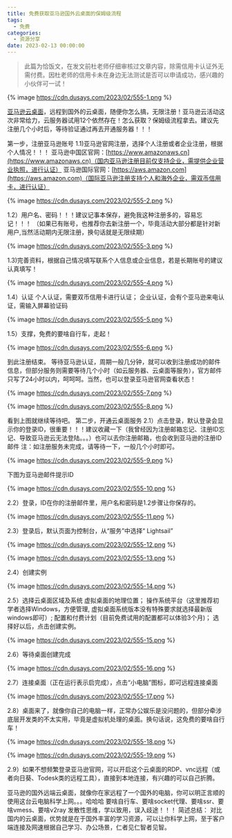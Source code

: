 ```yaml
---
title: 免费获取亚马逊国外云桌面的保姆级流程
tags:
  - 免费
categories:
  - 资源分享
date: 2023-02-13 00:00:00
---
```


> 此篇为恰饭文，在发文前杜老师仔细审核过文章内容，除需信用卡认证外无需付费。因杜老师的信用卡未在身边无法测试是否可以申请成功，感兴趣的小伙伴可一试！

<!-- more -->

{% image https://cdn.dusays.com/2023/02/555-1.png %}

[亚马逊云桌面](https://aws.amazon.com/cn/free/?sc_channel=seo&sc_campaign=offer0/)，远程到国外的云桌面，随便你怎么搞，无限注册！亚马逊云活动这次非常给力，云服务器试用12个依然存在！怎么获取？保姆级流程拿去。建议先注册几个小时后，等待验证通过再去开通服务器！！！

第一步，注册亚马逊账号
1.1)亚马逊官网注册，选择个人注册或者企业注册，根据个人情况！！！
亚马逊中国区官网：[https://www.amazonaws.cn](https://www.amazonaws.cn)（国内亚马逊注册目前仅支持企业，需提供企业营业执照，进行认证）
亚马逊国际官网：[https://aws.amazon.com](https://aws.amazon.com)（国际亚马逊注册支持个人和海外企业，需双币信用卡，进行认证）

{% image https://cdn.dusays.com/2023/02/555-2.png %}
 
1.2）用户名、密码！！！建议记事本保存，避免我这种注册多的，容易忘记！！！
（如果已有账号，也推荐你去新注册一个，毕竟活动大部分都是针对新用户,当然活动期内无限注册，换句话就是无限续期）

{% image https://cdn.dusays.com/2023/02/555-3.png %}
 
1.3)完善资料，根据自己情况填写联系个人信息或企业信息，若是长期账号的建议认真填写！

{% image https://cdn.dusays.com/2023/02/555-4.png %}
 
1.4）认证
个人认证，需要双币信用卡进行认证；
企业认证，会有个亚马逊来电认证，需输入屏幕验证码

{% image https://cdn.dusays.com/2023/02/555-5.png %}
 
1.5）支撑，免费的要啥自行车，走起！

{% image https://cdn.dusays.com/2023/02/555-6.png %}
 
到此注册结束。
等待亚马逊认证，周期一般几分钟，就可以收到注册成功的邮件信息，但部分服务则需要等待几个小时（如云服务器、云桌面等服务），官方邮件只写了24小时以内，呵呵呵。当然，也可以登录亚马逊官网查看状态！

{% image https://cdn.dusays.com/2023/02/555-7.png %}

{% image https://cdn.dusays.com/2023/02/555-8.png %}
  
看到上图就继续等待吧。
第二步，开通云桌面服务
2.1）点击登录，默认登录会显示你的登录ID，很重要！！！建议收藏一下（我曾经因为注册邮箱忘记、注册ID忘记、导致亚马逊云无法登陆。。。）也可以去你注册邮箱，也会收到亚马逊的注册ID邮件
注：如注册服务未完成，请等待一下，一般几个小时即可。

{% image https://cdn.dusays.com/2023/02/555-9.png %}
 
下图为亚马逊邮件提示ID

{% image https://cdn.dusays.com/2023/02/555-10.png %}
 
2.2）登录，ID在你的注册邮件里，用户名和密码是1.2步骤让你保存的。

{% image https://cdn.dusays.com/2023/02/555-11.png %}
 
2.3）登录后，默认页面为控制台，从“服务”中选择“ Lightsail”

{% image https://cdn.dusays.com/2023/02/555-12.png %}

{% image https://cdn.dusays.com/2023/02/555-13.png %}
  
2.4）创建实例

{% image https://cdn.dusays.com/2023/02/555-14.png %}
 
2.5）选择云桌面区域及系统
虚拟桌面的地理位置；
操作系统平台（这里推荐初学者选择Windows，方便管理, 虚拟桌面系统版本没有特殊要求就选择最新版windows即可）;
配置和付费计划（目前免费试用的配置都可以体验3个月)；
选择好以后，点击创建实例。

{% image https://cdn.dusays.com/2023/02/555-15.png %}
 
2.6）等待桌面创建完成

{% image https://cdn.dusays.com/2023/02/555-16.png %}
 
2.7）连接桌面（正在运行表示启完成），点击“小电脑”图标，即可远程连接桌面

{% image https://cdn.dusays.com/2023/02/555-17.png %}
 
2.8）桌面来了，就像你自己的电脑一样，正常办公娱乐是没问题的，但部分牵涉底层开发类的不太实用，毕竟是虚拟机处理的桌面。换句话说，这免费的要啥自行车！

{% image https://cdn.dusays.com/2023/02/555-18.png %}

{% image https://cdn.dusays.com/2023/02/555-19.png %}
  
2.9）如果不想频繁登录亚马逊官网，可以开启这个云桌面的RDP、vnc远程（或者向日葵、Todesk类的远程工具），直接到本地连接，有兴趣的可以自己折腾。

亚马逊的国外远端云桌面，就像你在家远程了一个国外的电脑，你可以明正言顺的使用这台云电脑科学上网。。。哈哈哈
要啥自行车、要啥socket代理、要啥ssr、要啥vmess、要啥v2ray
发散性思维，学以致用，误入歧途！！！
简述总结：
对比国内的云桌面，优势就是在于国外丰富的学习资源，可以让你科学上网，至于客户端连接及网速根据自己学习、办公场景，仁者见仁智者见智。
